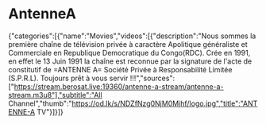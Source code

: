 # AntenneA
{"categories":[{"name":"Movies","videos":[{"description":"Nous sommes la première chaîne de télévision privée à caractère Apolitique généraliste et Commerciale en Republique Democratique du Congo(RDC). Crée en 1991, en effet le 13 Juin 1991 la chaîne est reconnue par la signature de l'acte de constitutif de =ANTENNE A= Société Privée à Responsabilité Limitée (S.P.R.L). Toujours prêt à vous servir !!!","sources":["https://stream.berosat.live:19360/antenne-a-stream/antenne-a-stream.m3u8"],"subtitle":"All Channel","thumb":"https://od.lk/s/NDZfNzg0NjM0Mjhf/logo.jpg","title":"ANTENNE-A TV"}]}]}

